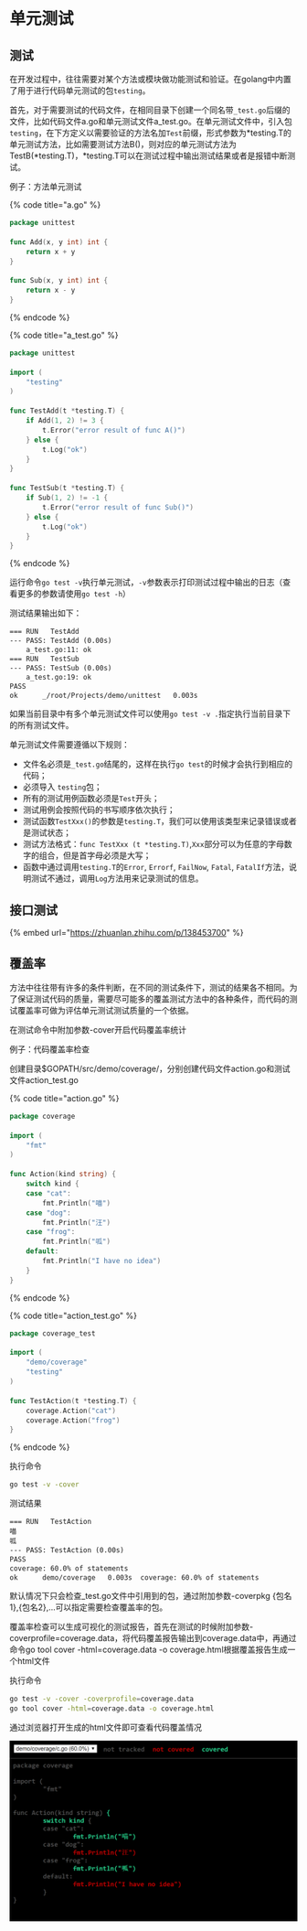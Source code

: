 # 单元测试

## 测试

在开发过程中，往往需要对某个方法或模块做功能测试和验证。在golang中内置了用于进行代码单元测试的包`testing`。

首先，对于需要测试的代码文件，在相同目录下创建一个同名带`_test.go`后缀的文件，比如代码文件a.go和单元测试文件a\_test.go。在单元测试文件中，引入包`testing`，在下方定义以需要验证的方法名加`Test`前缀，形式参数为\*testing.T的单元测试方法，比如需要测试方法B\(\)，则对应的单元测试方法为TestB\(\*testing.T\)，\*testing.T可以在测试过程中输出测试结果或者是报错中断测试。

例子：方法单元测试

{% code title="a.go" %}
```go
package unittest

func Add(x, y int) int {
	return x + y
}

func Sub(x, y int) int {
	return x - y
}
```
{% endcode %}

{% code title="a\_test.go" %}
```go
package unittest

import (
	"testing"
)

func TestAdd(t *testing.T) {
	if Add(1, 2) != 3 {
		t.Error("error result of func A()")
	} else {
		t.Log("ok")
	}
}

func TestSub(t *testing.T) {
	if Sub(1, 2) != -1 {
		t.Error("error result of func Sub()")
	} else {
		t.Log("ok")
	}
}
```
{% endcode %}

运行命令`go test -v`执行单元测试，`-v`参数表示打印测试过程中输出的日志（查看更多的参数请使用`go test -h`）

测试结果输出如下：

```text
=== RUN   TestAdd
--- PASS: TestAdd (0.00s)
    a_test.go:11: ok
=== RUN   TestSub
--- PASS: TestSub (0.00s)
    a_test.go:19: ok
PASS
ok  	_/root/Projects/demo/unittest	0.003s
```

如果当前目录中有多个单元测试文件可以使用`go test -v .`指定执行当前目录下的所有测试文件。

单元测试文件需要遵循以下规则：

* 文件名必须是`_test.go`结尾的，这样在执行`go test`的时候才会执行到相应的代码；
* 必须导入 `testing`包；
* 所有的测试用例函数必须是`Test`开头；
* 测试用例会按照代码的书写顺序依次执行；
* 测试函数`TestXxx()`的参数是`testing.T`，我们可以使用该类型来记录错误或者是测试状态；
* 测试方法格式：`func TestXxx (t *testing.T)`,`Xxx`部分可以为任意的字母数字的组合，但是首字母必须是大写；
* 函数中通过调用`testing.T`的`Error`, `Errorf`, `FailNow`, `Fatal`, `FatalIf`方法，说明测试不通过，调用`Log`方法用来记录测试的信息。

## 接口测试

{% embed url="https://zhuanlan.zhihu.com/p/138453700" %}

## 覆盖率

方法中往往带有许多的条件判断，在不同的测试条件下，测试的结果各不相同。为了保证测试代码的质量，需要尽可能多的覆盖测试方法中的各种条件，而代码的测试覆盖率可做为评估单元测试测试质量的一个依据。

在测试命令中附加参数-cover开启代码覆盖率统计

例子：代码覆盖率检查

创建目录$GOPATH/src/demo/coverage/，分别创建代码文件action.go和测试文件action\_test.go

{% code title="action.go" %}
```go
package coverage

import (
	"fmt"
)

func Action(kind string) {
	switch kind {
	case "cat":
		fmt.Println("喵")
	case "dog":
		fmt.Println("汪")
	case "frog":
		fmt.Println("呱")
	default:
		fmt.Println("I have no idea")
	}
}
```
{% endcode %}

{% code title="action\_test.go" %}
```go
package coverage_test

import (
	"demo/coverage"
	"testing"
)

func TestAction(t *testing.T) {
	coverage.Action("cat")
	coverage.Action("frog")
}
```
{% endcode %}

执行命令

```bash
go test -v -cover
```

测试结果

```text
=== RUN   TestAction
喵
呱
--- PASS: TestAction (0.00s)
PASS
coverage: 60.0% of statements
ok  	demo/coverage	0.003s	coverage: 60.0% of statements
```

默认情况下只会检查\_test.go文件中引用到的包，通过附加参数-coverpkg {包名1},{包名2},...可以指定需要检查覆盖率的包。

覆盖率检查可以生成可视化的测试报告，首先在测试的时候附加参数-coverprofile=coverage.data，将代码覆盖报告输出到coverage.data中，再通过命令go tool cover -html=coverage.data -o coverage.html根据覆盖报告生成一个html文件

执行命令

```bash
go test -v -cover -coverprofile=coverage.data
go tool cover -html=coverage.data -o coverage.html
```

通过浏览器打开生成的html文件即可查看代码覆盖情况

![](../../.gitbook/assets/image%20%284%29.png)



